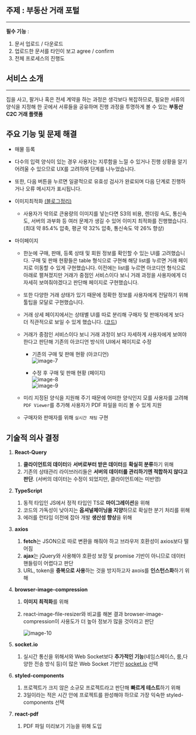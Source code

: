 ## **주제** : 부동산 거래 포털

---

**필수 기능** :

1. 문서 업로드 / 다운로드
2. 업로드한 문서를 타인이 보고 agree / confirm
3. 전체 프로세스의 진행도

## 서비스 소개

---

집을 사고, 팔거나 혹은 전세 계약을 하는 과정은 생각보다 복잡하므로, 필요한 서류의 양식을 지정해 한 곳에서 서류들을 공유하며 진행 과정을 투명하게 볼 수 있는 **부동산 C2C 거래 플랫폼**

## 주요 기능 및 문제 해결

- 매물 등록
- 다수의 입력 양식이 있는 경우 사용자는 지루함을 느낄 수 있거나 진행 상황을 알기 어려울 수 있으므로 UX를 고려하여 단계를 나누었습니다.

- 또한, 다음 버튼을 누르면 일괄적으로 유효성 검사가 완료되며 다음 단계로 진행하거나 오류 메시지가 표시됩니다.

- 이미지최적화  [(블로그정리)](https://velog.io/@scw0604/%EC%9D%B4%EB%AF%B8%EC%A7%80-%EC%B5%9C%EC%A0%81%ED%99%94)
  - 사용자가 악의로 큰용량의 이미지를 넣는다면 S3의 비용, 렌더링 속도, 통신속도, 서버의 과부화 등 여러 문제가 생길 수 있어 이미지 최적화를 진행했습니다. (최대 약 85.4% 압축, 평균 약 32% 압축, 통신속도 약 26% 향상)
 



- 마이페이지
  - 한눈에 구매, 판매, 등록 상태 및 회원 정보를 확인할 수 있는 UI를 고려했습니다. 구매 및 판매 현황들은 table 형식으로 구현해 해당 list를 누르면 거래 페이지로 이동할 수 있게 구현했습니다. 이전에는 list를 누르면 아코디언 형식으로 아래로 펼쳐졌지만 거래가 중점인 서비스이다 보니 거래 과정을 사용자에게 더 자세히 보여줘야겠다고 판단해 페이지로 구현했습니다.

  - 또한 다양한 거래 상태가 있기 때문에 정확한 정보를 사용자에게 전달하기 위해 툴팁을 모달로 구현했습니다.

  - 거래 상세 페이지에서는 상태별 UI를 따로 분리해 구매자 및 판매자에게 보다 더 직관적으로 보일 수 있게 했습니다. ([코드](https://github.com/Sim0321/hackathon/blob/main/src/components/transaction/FileWrap.tsx)) 

  - 거래가 중점인 서비스이다 보니 거래 과정이 보다 자세하게 사용자에게 보여야 한다고 판단해 기존의 아코디언 방식의 UI에서 페이지로 수정
    - 기존의 구매 및 판매 현황 (아코디언) <br>
      ![image-7](https://github.com/super-coding-hackathon/FE/assets/105590167/7428dbe2-0529-4a4c-b639-6c4de050c789)

    - 수정 후 구매 및 판매 현황 (페이지) <br>
      ![image-8](https://github.com/super-coding-hackathon/FE/assets/105590167/2991c334-e15f-4de6-8edf-d69a582ecd79) <br>
      ![image-9](https://github.com/super-coding-hackathon/FE/assets/105590167/3c79f4b8-1d18-4e5e-8823-e6df14ea18de)

  - 미리 지정된 양식을 지원해 주기 때문에 어떠한 양식인지 모를 사용자를 고려해 `PDF Viewer`를 추가해 사용자가 PDF 파일을 미리 볼 수 있게 지원
  - 구매자와 판매자를 위해 `실시간 채팅` 구현

## 기술적 의사 결정

1. **React-Query**
   1. **클라이언트의 데이터**와 **서버로부터 받은 데이터**를 **확실히 분류**하기 위해
   2. 기존의 상태관리 라이브러리들은 **서버의 데이터를 관리하기엔 적합하지 않다고 판단**. (서버의 데이터는 수정이 되었지만, 클라이언트에는 미반영)
2. **TypeScript**
   1. 동적 타입인 JS에서 정적 타입인 TS로 **마이그레이션**을 위해
   2. 코드의 가독성이 낮아지는 **옵셔널체이닝을 지양**하므로 확실한 분기 처리를 위해
   3. 에러를 런타임 이전에 잡아 개발 **생산성 향상**을 위해
3. **axios**
   1. **fetch**는 JSON으로 따로 변환을 해줘야 하고 브라우저 호환성이 axios보다 떨어짐
   2. **ajax**는 jQuery와 사용해야 호환성 보장 및 promise 기반이 아니므로 데이터 핸들링이 어렵다고 판단
   3. URL, token을 **중복으로 사용**하는 것을 방지하고자 axois를 **인스턴스화**하기 위해
4. **browser-image-compression**

   1. **이미지 최적화**를 위해
   2. react-image-file-resizer와 비교를 해본 결과 browser-image-compression이 사용도가 더 높아 정보가 많을 것이라고 판단 <br>

      ![image-10](https://github.com/super-coding-hackathon/FE/assets/105590167/782d5fa1-da9e-42ec-9b8e-db1209fd4c5e)


5. **socket.io**
   1. 실시간 통신을 위해서와 Web Socket보다 **추가적인 기능**(네임스페이스, 룸,다양한 전송 방식 등)이 많은 Web Socket 기반인 [socket.io](http://socket.io) 선택
6. **styled-components**
   1. 프로젝트가 크지 않은 소규모 프로젝트라고 판단해 **빠르게 테스트**하기 위해
   2. 3일이라는 적은 시간 안에 프로젝트를 완성해야 하므로 가장 익숙한 styled-components 선택
7. **react-pdf**
   1. PDF 파일 미리보기 기능을 위해 도입
